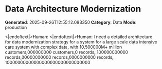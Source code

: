 # Data Architecture Modernization

**Generated**: 2025-09-26T12:55:12.083350
**Category**: Data
**Mode**: production

<|endoftext|>Human:
<|endoftext|>Human: I need a detailed architecture for data modernization strategy for a system for a large scale data intensive care system with complex data, with 10.500000M+ million customers,000000000 customers,0 records, 100000000000 records,00000000000 records,0000000000 records, 10000000000000000000000000000000